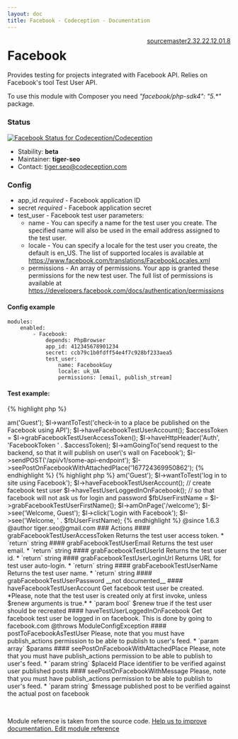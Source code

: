 ```yaml
---
layout: doc
title: Facebook - Codeception - Documentation
---
```




<div class="btn-group" role="group" style="float: right" aria-label="..."><a class="btn btn-default" href="https://github.com/Codeception/Codeception/blob/2.5/src/Codeception/Module/Facebook.php">source</a><a class="btn btn-default" href="https://github.com/Codeception/Codeception/blob/master/docs/modules/Facebook.md">master</a><a class="btn btn-default" href="https://github.com/Codeception/Codeception/blob/2.3/docs/modules/Facebook.md">2.3</a><a class="btn btn-default" href="https://github.com/Codeception/Codeception/blob/2.2/docs/modules/Facebook.md">2.2</a><a class="btn btn-default" href="https://github.com/Codeception/Codeception/blob/2.1/docs/modules/Facebook.md">2.1</a><a class="btn btn-default" href="https://github.com/Codeception/Codeception/blob/2.0/docs/modules/Facebook.md">2.0</a><a class="btn btn-default" href="https://github.com/Codeception/Codeception/blob/1.8/docs/modules/Facebook.md">1.8</a></div>

# Facebook


Provides testing for projects integrated with Facebook API.
Relies on Facebook's tool Test User API.

<div class="alert alert-info">
To use this module with Composer you need <em>"facebook/php-sdk4": "5.*"</em> package.
</div>

### Status

[ ![Facebook Status for Codeception/Codeception](https://codeship.com/projects/e4bc90d0-1ed5-0134-566c-1ed679ae6c9d/status?branch=2.2)](https://codeship.com/projects/160201)

* Stability: **beta**
* Maintainer: **tiger-seo**
* Contact: tiger.seo@codeception.com

### Config

* app_id *required* - Facebook application ID
* secret *required* - Facebook application secret
* test_user - Facebook test user parameters:
    * name - You can specify a name for the test user you create. The specified name will also be used in the email address assigned to the test user.
    * locale - You can specify a locale for the test user you create, the default is en_US. The list of supported locales is available at https://www.facebook.com/translations/FacebookLocales.xml
    * permissions - An array of permissions. Your app is granted these permissions for the new test user. The full list of permissions is available at https://developers.facebook.com/docs/authentication/permissions

#### Config example

    modules:
        enabled:
            - Facebook:
                depends: PhpBrowser
                app_id: 412345678901234
                secret: ccb79c1b0fdff54e4f7c928bf233aea5
                test_user:
                    name: FacebookGuy
                    locale: uk_UA
                    permissions: [email, publish_stream]

####  Test example:

{% highlight php %}

<?php
$I = new ApiGuy($scenario);
$I->am('Guest');
$I->wantToTest('check-in to a place be published on the Facebook using API');
$I->haveFacebookTestUserAccount();
$accessToken = $I->grabFacebookTestUserAccessToken();
$I->haveHttpHeader('Auth', 'FacebookToken ' . $accessToken);
$I->amGoingTo('send request to the backend, so that it will publish on user\'s wall on Facebook');
$I->sendPOST('/api/v1/some-api-endpoint');
$I->seePostOnFacebookWithAttachedPlace('167724369950862');


{% endhighlight %}

{% highlight php %}

<?php
$I = new WebGuy($scenario);
$I->am('Guest');
$I->wantToTest('log in to site using Facebook');
$I->haveFacebookTestUserAccount(); // create facebook test user
$I->haveTestUserLoggedInOnFacebook(); // so that facebook will not ask us for login and password
$fbUserFirstName = $I->grabFacebookTestUserFirstName();
$I->amOnPage('/welcome');
$I->see('Welcome, Guest');
$I->click('Login with Facebook');
$I->see('Welcome, ' . $fbUserFirstName);


{% endhighlight %}

@since 1.6.3
@author tiger.seo@gmail.com

### Actions

#### grabFacebookTestUserAccessToken
 
Returns the test user access token.

 * `return` string


#### grabFacebookTestUserEmail
 
Returns the test user email.

 * `return` string


#### grabFacebookTestUserId
 
Returns the test user id.

 * `return` string


#### grabFacebookTestUserLoginUrl
 
Returns URL for test user auto-login.

 * `return` string


#### grabFacebookTestUserName
 
Returns the test user name.

 * `return` string


#### grabFacebookTestUserPassword
__not documented__


#### haveFacebookTestUserAccount
 
Get facebook test user be created.

*Please, note that the test user is created only at first invoke, unless $renew arguments is true.*

 * `param bool` $renew true if the test user should be recreated


#### haveTestUserLoggedInOnFacebook
 
Get facebook test user be logged in on facebook.
This is done by going to facebook.com

@throws ModuleConfigException


#### postToFacebookAsTestUser
 
Please, note that you must have publish_actions permission to be able to publish to user's feed.

 * `param array` $params


#### seePostOnFacebookWithAttachedPlace

Please, note that you must have publish_actions permission to be able to publish to user's feed.

 * `param string` $placeId Place identifier to be verified against user published posts


#### seePostOnFacebookWithMessage

Please, note that you must have publish_actions permission to be able to publish to user's feed.

 * `param string` $message published post to be verified against the actual post on facebook

<p>&nbsp;</p><div class="alert alert-warning">Module reference is taken from the source code. <a href="https://github.com/Codeception/Codeception/tree/2.4/src/Codeception/Module/Facebook.php">Help us to improve documentation. Edit module reference</a></div>
